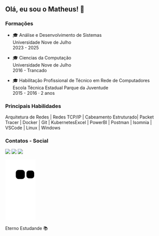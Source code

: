 ## Olá, eu sou o Matheus! 👋

### Formações
- 🎓 Análise e Desenvolvimento de Sistemas\
     Universidade Nove de Julho\
     2023 - 2025

- 🎓 Ciencias da Computação\
     Universidade Nove de Julho\
     2016 - Trancado

- 🎓 Habilitação Profissional de Técnico em Rede de Computadores\
     Escola Técnica Estadual Parque da Juventude\
     2015 - 2016 · 2 anos

### Principais Habilidades
Arquitetura de Redes | Redes TCP/IP | Cabeamento Estruturado| Packet Tracer | Docker | Git | KubernetesExcel | PowerBI | Postman | Isomnia | VSCode | Linux | Windows

### Contatos - Social 
<div> 
  <a href="https://www.instagram.com/matt_theuz/" target="_blank"><img src="https://img.shields.io/badge/-Instagram-%23E4405F?style=for-the-badge&logo=instagram&logoColor=white" target="_blank"></a>
  <a href = "mailto:matheusfarias.martins97@gmail.com"><img src="https://img.shields.io/badge/-Gmail-%23333?style=for-the-badge&logo=gmail&logoColor=white" target="_blank"></a>
  <a href="https://www.linkedin.com/in/matheus-martins-68063b21b/" target="_blank"><img src="https://img.shields.io/badge/-LinkedIn-%230077B5?style=for-the-badge&logo=linkedin&logoColor=white" target="_blank"></a> 

  ![Snake animation](https://github.com/rafaballerini/rafaballerini/blob/output/github-contribution-grid-snake.svg)

</div>
<p>Eterno Estudande 📚</p>

